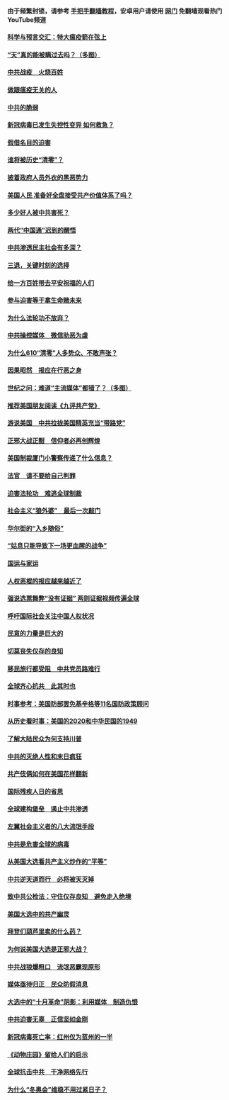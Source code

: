 #### 由于频繁封锁，请参考 [手把手翻墙教程](https://github.com/gfw-breaker/guides/wiki/)，安卓用户请使用 [网门](https://github.com/gfw-breaker/nogfw/blob/master/dl.md?t=01120000) 免翻墙观看热门YouTube频道 

#### [科学与预言交汇：特大瘟疫箭在弦上](../pages/251/418266.md?t=01120000) 

#### [“天”真的能被瞒过去吗？（多图）](../pages/251/418308.md?t=01120000) 

#### [中共战疫　火烧百姓](../pages/251/418220.md?t=01120000) 

#### [做跟瘟疫无关的人](../pages/251/418171.md?t=01120000) 

#### [中共的脆弱](../pages/251/418196.md?t=01120000) 

#### [新冠病毒已发生失控性变异 如何救急？](../pages/251/418032.md?t=01120000) 

#### [假借名目的迫害](../pages/251/418055.md?t=01120000) 

#### [谁将被历史“清零”？](../pages/251/417485.md?t=01120000) 

#### [披着政府人员外衣的黑恶势力](../pages/251/417442.md?t=01120000) 

#### [美国人民 准备好全盘接受共产价值体系了吗？](../pages/251/417491.md?t=01120000) 

#### [多少好人被中共害死？](../pages/251/417144.md?t=01120000) 

#### [两代“中国通”迟到的醒悟](../pages/251/417064.md?t=01120000) 

#### [中共渗透民主社会有多深？](../pages/251/417063.md?t=01120000) 

#### [三退，关键时刻的选择](../pages/251/416969.md?t=01120000) 

#### [给一方百姓带去平安祝福的人们](../pages/251/416941.md?t=01120000) 

#### [参与迫害等于拿生命赌未来](../pages/251/416856.md?t=01120000) 

#### [为什么法轮功不放弃？](../pages/251/416864.md?t=01120000) 

#### [中共操控媒体　微信助恶为虐](../pages/251/416724.md?t=01120000) 

#### [为什么610“清零”人多势众、不敢声张？](../pages/251/416632.md?t=01120000) 

#### [因果昭然　报应在行恶之身](../pages/251/416582.md?t=01120000) 

#### [世纪之问：难道“主流媒体”都错了？（多图）](../pages/251/416571.md?t=01120000) 

#### [推荐美国朋友阅读《九评共产党》](../pages/251/416510.md?t=01120000) 

#### [游说美国　中共拉拢美国精英充当“带路党”](../pages/251/416529.md?t=01120000) 

#### [正邪大战正酣　信仰者必再创辉煌](../pages/251/416433.md?t=01120000) 

#### [美国制裁厦门小警察传递了什么信息？](../pages/251/416432.md?t=01120000) 

#### [法官　请不要给自己判罪](../pages/251/416379.md?t=01120000) 

#### [迫害法轮功　难逃全球制裁](../pages/251/416380.md?t=01120000) 

#### [社会主义“狼外婆”　最后一次敲门](../pages/251/416394.md?t=01120000) 

#### [华尔街的“入乡随俗”](../pages/251/416395.md?t=01120000) 

#### [“姑息只能导致下一场更血腥的战争”](../pages/251/416223.md?t=01120000) 

#### [国运与家运](../pages/251/416224.md?t=01120000) 

#### [人权恶棍的报应越来越近了](../pages/251/416276.md?t=01120000) 

#### [强说选票舞弊“没有证据” 两则证据视频传遍全球](../pages/251/416227.md?t=01120000) 

#### [呼吁国际社会关注中国人权状况](../pages/251/416135.md?t=01120000) 

#### [民意的力量是巨大的](../pages/251/416222.md?t=01120000) 

#### [切莫丧失仅存的良知](../pages/251/416134.md?t=01120000) 

#### [移民旅行都受阻　中共党员路难行](../pages/251/416033.md?t=01120000) 

#### [全球齐心抗共　此其时也](../pages/251/415989.md?t=01120000) 

#### [时事参考：美国防部罢免基辛格等11名国防政策顾问](../pages/251/415970.md?t=01120000) 

#### [从历史看时事：美国的2020和中华民国的1949](../pages/251/415949.md?t=01120000) 

#### [了解大陆民众为何支持川普](../pages/251/415950.md?t=01120000) 

#### [中共的灭绝人性和末日疯狂](../pages/251/415944.md?t=01120000) 

#### [共产伎俩如何在美国花样翻新](../pages/251/415908.md?t=01120000) 

#### [国际残疾人日的省思](../pages/251/415849.md?t=01120000) 

#### [全球建构堡垒　遏止中共渗透](../pages/251/415850.md?t=01120000) 

#### [左翼社会主义者的八大流氓手段](../pages/251/415802.md?t=01120000) 

#### [中共是危害全球的病毒](../pages/251/415569.md?t=01120000) 

#### [从美国大选看共产主义炒作的“平等”](../pages/251/415654.md?t=01120000) 

#### [中共逆天道而行　必将被天灭掉](../pages/251/415626.md?t=01120000) 

#### [致中共公检法：守住仅存良知　避免走入绝境](../pages/251/415627.md?t=01120000) 

#### [美国大选中的共产幽灵](../pages/251/415618.md?t=01120000) 

#### [拜登们葫芦里卖的什么药？](../pages/251/415531.md?t=01120000) 

#### [为何说美国大选是正邪大战？](../pages/251/415530.md?t=01120000) 

#### [中共战狼爆粗口　流氓恶霸现原形](../pages/251/415426.md?t=01120000) 

#### [媒体亟待归正　民众防假消息](../pages/251/415402.md?t=01120000) 

#### [大选中的“十月革命”阴影：利用媒体　制造仇恨](../pages/251/415334.md?t=01120000) 

#### [中共迫害无辜　正信坚如金刚](../pages/251/415307.md?t=01120000) 

#### [新冠病毒死亡率：红州仅为蓝州的一半](../pages/251/415164.md?t=01120000) 

#### [《动物庄园》留给人们的启示](../pages/251/415178.md?t=01120000) 

#### [全球抗击中共　干净网络先行](../pages/251/415096.md?t=01120000) 

#### [为什么“冬奥会”维稳不用过紧日子？](../pages/251/414949.md?t=01120000) 

